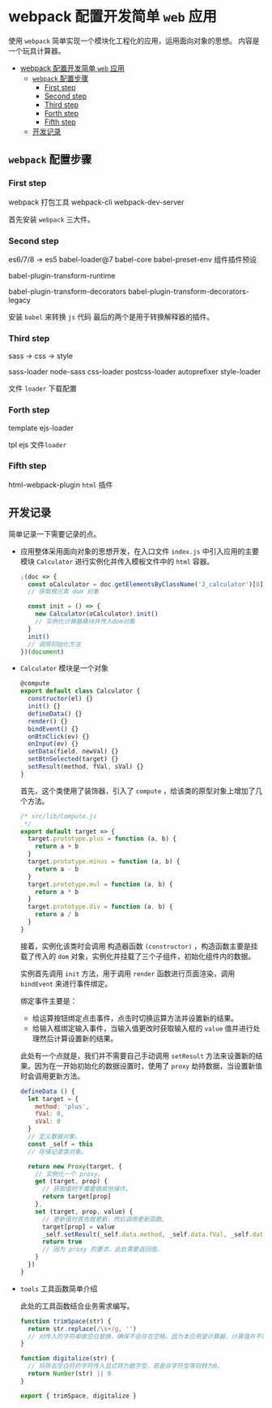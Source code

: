 # webpack 配置开发简单 `web` 应用

使用 `webpack` 简单实现一个模块化工程化的应用，运用面向对象的思想。
内容是一个玩具计算器。

- [webpack 配置开发简单 `web` 应用](#webpack-配置开发简单-web-应用)
  - [`webpack` 配置步骤](#webpack-配置步骤)
    - [First step](#first-step)
    - [Second step](#second-step)
    - [Third step](#third-step)
    - [Forth step](#forth-step)
    - [Fifth step](#fifth-step)
  - [开发记录](#开发记录)

## `webpack` 配置步骤

### First step

webpack 打包工具
webpack-cli
webpack-dev-server

首先安装 `webpack` 三大件。

### Second step

es6/7/8 -> es5
babel-loader@7
babel-core
babel-preset-env 组件插件预设

babel-plugin-transform-runtime

babel-plugin-transform-decorators
babel-plugin-transform-decorators-legacy

安装 `babel` 来转换 `js` 代码
最后的两个是用于转换解释器的插件。

### Third step

sass -> css -> style

sass-loader
node-sass
css-loader
postcss-loader autoprefixer
style-loader

文件 `loader` 下载配置

### Forth step

template ejs-loader

tpl ejs 文件`loader`

### Fifth step

html-webpack-plugin
`html` 插件

## 开发记录

简单记录一下需要记录的点。

- 应用整体采用面向对象的思想开发，在入口文件 `index.js` 中引入应用的主要模块 `Calculator` 进行实例化并传入模板文件中的 `html` 容器。

  ```js
  ;(doc => {
    const oCalculator = doc.getElementsByClassName('J_calculator')[0]
    // 获取根元素 dom 对象

    const init = () => {
      new Calculator(oCalculator).init()
      // 实例化计算器模块并传入dom对象
    }
    init()
    // 调用初始化方法
  })(document)
  ```

- `Calculator` 模块是一个对象

  ```js
  @compute
  export default class Calculator {
    constructor(el) {}
    init() {}
    defineData() {}
    render() {}
    bindEvent() {}
    onBtnClick(ev) {}
    onInput(ev) {}
    setData(field, newVal) {}
    setBtnSelected(target) {}
    setResult(method, fVal, sVal) {}
  }
  ```

  首先，这个类使用了装饰器，引入了 `compute` ，给该类的原型对象上增加了几个方法。

  ```js
  /* src/lib/Compute.js
   */
  export default target => {
    target.prototype.plus = function (a, b) {
      return a + b
    }
    target.prototype.minus = function (a, b) {
      return a - b
    }
    target.prototype.mul = function (a, b) {
      return a * b
    }
    target.prototype.div = function (a, b) {
      return a / b
    }
  }
  ```

  接着，实例化该类时会调用 构造器函数 `(constructor)` ，构造函数主要是挂载了传入的 `dom` 对象，实例化并挂载了三个子组件，初始化组件内的数据。

  实例首先调用 `init` 方法，用于调用 `render` 函数进行页面渲染，调用 `bindEvent` 来进行事件绑定。

  绑定事件主要是：

  - 给运算按钮绑定点击事件，点击时切换运算方法并设置新的结果。
  - 给输入框绑定输入事件，当输入值更改时获取输入框的 `value` 值并进行处理然后计算设置新的结果。

  此处有一个点就是，我们并不需要自己手动调用 `setResult` 方法来设置新的结果。因为在一开始初始化的数据设置时，使用了 `proxy` 劫持数据，当设置新值时会调用更新方法。

  ```js
  defineData () {
    let target = {
      method: 'plus',
      fVal: 0,
      sVal: 0
    }
    // 定义数据对象。
    const _self = this
    // 存储记录类对象。

    return new Proxy(target, {
      // 实例化一个 proxy。
      get (target, prop) {
        // 获取值时不需要做其他操作。
        return target[prop]
      },
      set (target, prop, value) {
        // 更新值时首先做更新，然后调用更新函数。
        target[prop] = value
        _self.setResult(_self.data.method, _self.data.fVal, _self.data.sVal)
        return true
        // 因为 proxy 的要求，此处需要返回值。
      }
    })
  }
  ```

- `tools` 工具函数简单介绍

  此处的工具函数结合业务需求编写。

  ```js
  function trimSpace(str) {
    return str.replace(/\s+/g, '')
    // 对传入的字符串做空白替换，确保不会存在空格，因为本应用是计算器，计算值并不需要空白符所以全部删除。
  }

  function digitalize(str) {
    // 将除去空白符的字符传入显式转为数字型，若是非字符型等则转为0。
    return Number(str) || 0
  }

  export { trimSpace, digitalize }
  ```
